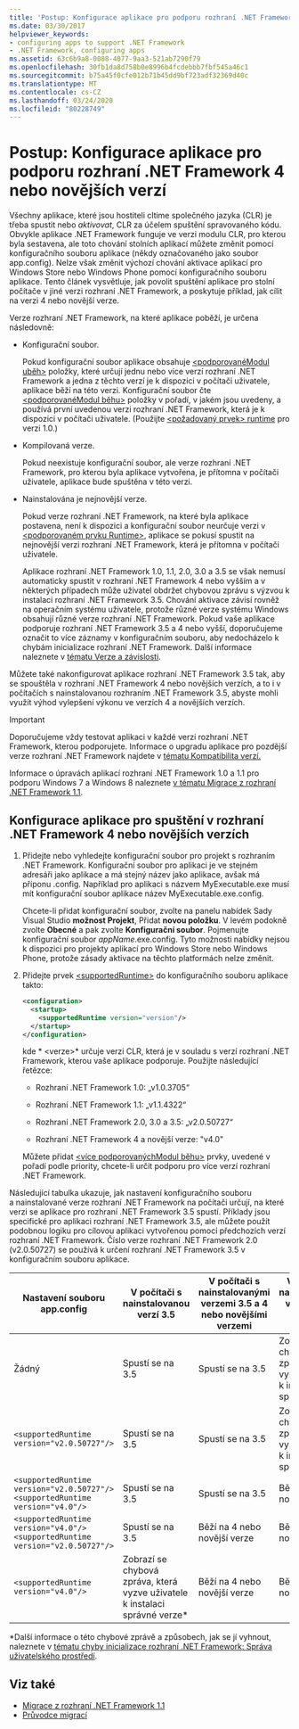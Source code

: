 ```yaml
---
title: 'Postup: Konfigurace aplikace pro podporu rozhraní .NET Framework 4 nebo novějších verzí'
ms.date: 03/30/2017
helpviewer_keywords:
- configuring apps to support .NET Framework
- .NET Framework, configuring apps
ms.assetid: 63c6b9a8-0088-4077-9aa3-521ab7290f79
ms.openlocfilehash: 30fb1da8d758b0e8996b4fcdebbb7fbf545a46c1
ms.sourcegitcommit: b75a45f0cfe012b71b45dd9bf723adf32369d40c
ms.translationtype: MT
ms.contentlocale: cs-CZ
ms.lasthandoff: 03/24/2020
ms.locfileid: "80228749"
---
```

# <a name="how-to-configure-an-app-to-support-net-framework-4-or-later-versions"></a>Postup: Konfigurace aplikace pro podporu rozhraní .NET Framework 4 nebo novějších verzí

Všechny aplikace, které jsou hostiteli cltime společného jazyka (CLR) je třeba spustit nebo *aktivovat*, CLR za účelem spuštění spravovaného kódu. Obvykle aplikace .NET Framework funguje ve verzi modulu CLR, pro kterou byla sestavena, ale toto chování stolních aplikací můžete změnit pomocí konfiguračního souboru aplikace (někdy označovaného jako soubor app.config). Nelze však změnit výchozí chování aktivace aplikací pro Windows Store nebo Windows Phone pomocí konfiguračního souboru aplikace. Tento článek vysvětluje, jak povolit spuštění aplikace pro stolní počítače v jiné verzi rozhraní .NET Framework, a poskytuje příklad, jak cílit na verzi 4 nebo novější verze.

 Verze rozhraní .NET Framework, na které aplikace poběží, je určena následovně:

- Konfigurační soubor.

     Pokud konfigurační soubor aplikace obsahuje [ \<podporovanéModul uběh>](../configure-apps/file-schema/startup/supportedruntime-element.md) položky, které určují jednu nebo více verzí rozhraní .NET Framework a jedna z těchto verzí je k dispozici v počítači uživatele, aplikace běží na této verzi. Konfigurační soubor čte [ \<podporovanéModul běhu>](../configure-apps/file-schema/startup/supportedruntime-element.md) položky v pořadí, v jakém jsou uvedeny, a používá první uvedenou verzi rozhraní .NET Framework, která je k dispozici v počítači uživatele. (Použijte [ \<požadovaný prvek> runtime](../configure-apps/file-schema/startup/requiredruntime-element.md) pro verzi 1.0.)

- Kompilovaná verze.

     Pokud neexistuje konfigurační soubor, ale verze rozhraní .NET Framework, pro kterou byla aplikace vytvořena, je přítomna v počítači uživatele, aplikace bude spuštěna v této verzi.

- Nainstalována je nejnovější verze.

     Pokud verze rozhraní .NET Framework, na které byla aplikace postavena, není k dispozici a konfigurační soubor neurčuje verzi v [ \<podporovaném prvku Runtime>](../configure-apps/file-schema/startup/supportedruntime-element.md), aplikace se pokusí spustit na nejnovější verzi rozhraní .NET Framework, která je přítomna v počítači uživatele.

     Aplikace rozhraní .NET Framework 1.0, 1.1, 2.0, 3.0 a 3.5 se však nemusí automaticky spustit v rozhraní .NET Framework 4 nebo vyšším a v některých případech může uživatel obdržet chybovou zprávu s výzvou k instalaci rozhraní .NET Framework 3.5. Chování aktivace závisí rovněž na operačním systému uživatele, protože různé verze systému Windows obsahují různé verze rozhraní .NET Framework. Pokud vaše aplikace podporuje rozhraní .NET Framework 3.5 a 4 nebo vyšší, doporučujeme označit to více záznamy v konfiguračním souboru, aby nedocházelo k chybám inicializace rozhraní .NET Framework. Další informace naleznete v [tématu Verze a závislosti](versions-and-dependencies.md).

 Můžete také nakonfigurovat aplikace rozhraní .NET Framework 3.5 tak, aby se spouštěla v rozhraní .NET Framework 4 nebo novějších verzích, a to i v počítačích s nainstalovanou rozhraním .NET Framework 3.5, abyste mohli využít výhod vylepšení výkonu ve verzích 4 a novějších verzích.

> [!IMPORTANT]
> Doporučujeme vždy testovat aplikaci v každé verzi rozhraní .NET Framework, kterou podporujete. Informace o upgradu aplikace pro pozdější verze rozhraní .NET Framework najdete v [tématu Kompatibilita verzí.](version-compatibility.md)

 Informace o úpravách aplikací rozhraní .NET Framework 1.0 a 1.1 pro podporu Windows 7 a Windows 8 naleznete [v tématu Migrace z rozhraní .NET Framework 1.1](migrating-from-the-net-framework-1-1.md).

## <a name="to-configure-your-app-to-run-on-the-net-framework-4-or-later-versions"></a>Konfigurace aplikace pro spuštění v rozhraní .NET Framework 4 nebo novějších verzích

1. Přidejte nebo vyhledejte konfigurační soubor pro projekt s rozhraním .NET Framework. Konfigurační soubor pro aplikaci je ve stejném adresáři jako aplikace a má stejný název jako aplikace, avšak má příponu .config. Například pro aplikaci s názvem MyExecutable.exe musí mít konfigurační soubor aplikace název MyExecutable.exe.config.

     Chcete-li přidat konfigurační soubor, zvolte na panelu nabídek Sady Visual Studio **možnost Projekt**, Přidat **novou položku**. V levém podokně zvolte **Obecné** a pak zvolte **Konfigurační soubor**. Pojmenujte konfigurační soubor *appName*.exe.config. Tyto možnosti nabídky nejsou k dispozici pro projekty aplikací pro Windows Store nebo Windows Phone, protože zásady aktivace na těchto platformách nelze změnit.

2. Přidejte prvek [ \<supportedRuntime>](../configure-apps/file-schema/startup/supportedruntime-element.md) do konfiguračního souboru aplikace takto:

    ```xml
    <configuration>
      <startup>
        <supportedRuntime version="version"/>
      </startup>
    </configuration>
    ```

     kde * \<verze>* určuje verzi CLR, která je v souladu s verzí rozhraní .NET Framework, kterou vaše aplikace podporuje. Použijte následující řetězce:

    - Rozhraní .NET Framework 1.0: „v1.0.3705“

    - Rozhraní .NET Framework 1.1: „v1.1.4322“

    - Rozhraní .NET Framework 2.0, 3.0 a 3.5: „v2.0.50727“

    - Rozhraní .NET Framework 4 a novější verze: "v4.0"

     Můžete přidat [ \<více podporovanýchModul běhu>](../configure-apps/file-schema/startup/supportedruntime-element.md) prvky, uvedené v pořadí podle priority, chcete-li určit podporu pro více verzí rozhraní .NET Framework.

 Následující tabulka ukazuje, jak nastavení konfiguračního souboru a nainstalované verze rozhraní .NET Framework na počítači určují, na které verzi se aplikace pro rozhraní .NET Framework 3.5 spustí. Příklady jsou specifické pro aplikaci rozhraní .NET Framework 3.5, ale můžete použít podobnou logiku pro cílovou aplikaci vytvořenou pomocí předchozích verzí rozhraní .NET Framework. Číslo verze rozhraní .NET Framework 2.0 (v2.0.50727) se používá k určení rozhraní .NET Framework 3.5 v konfiguračním souboru aplikace.

|Nastavení souboru app.config|V počítači s nainstalovanou verzí 3.5|V počítači s nainstalovanými verzemi 3.5 a 4 nebo novějšími verzemi|V počítači s nainstalovanou verzí 4 nebo novějšími verzemi|
|-|-|-|-|
|Žádný|Spustí se na 3.5|Spustí se na 3.5|Zobrazí se chybová zpráva, která vyzve uživatele k instalaci správné verze*|
|`<supportedRuntime version="v2.0.50727"/>`|Spustí se na 3.5|Spustí se na 3.5|Zobrazí se chybová zpráva, která vyzve uživatele k instalaci správné verze*|
|`<supportedRuntime version="v2.0.50727"/>` <br /> `<supportedRuntime version="v4.0"/>`|Spustí se na 3.5|Spustí se na 3.5|Běží na 4 nebo novější verze|
|`<supportedRuntime version="v4.0"/>` <br /> `<supportedRuntime version="v2.0.50727"/>`|Spustí se na 3.5|Běží na 4 nebo novější verze|Běží na 4 nebo novější verze|
|`<supportedRuntime version="v4.0"/>`|Zobrazí se chybová zpráva, která vyzve uživatele k instalaci správné verze*|Běží na 4 nebo novější verze|Běží na 4 nebo novější verze|

 \*Další informace o této chybové zprávě a způsobech, jak se jí vyhnout, naleznete v [tématu chyby inicializace rozhraní .NET Framework: Správa uživatelského prostředí](../deployment/initialization-errors-managing-the-user-experience.md).

## <a name="see-also"></a>Viz také

- [Migrace z rozhraní .NET Framework 1.1](migrating-from-the-net-framework-1-1.md)
- [Průvodce migrací](index.md)
